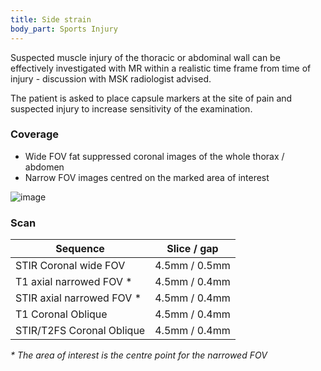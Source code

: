 ```yaml
---
title: Side strain
body_part: Sports Injury
---
```

Suspected muscle injury of the thoracic or abdominal wall can be effectively investigated with MR within a realistic time frame from time of injury - discussion with MSK radiologist advised.

The patient is asked to place capsule markers at the site of pain and suspected injury to increase sensitivity of the examination.

### Coverage

* Wide FOV fat suppressed coronal images of the whole thorax / abdomen
* Narrow FOV images centred on the marked area of interest

![image](https://user-images.githubusercontent.com/8407708/153310227-7f22fb3d-314c-487d-ba00-f2eee8c5392d.png)

### Scan

| Sequence | Slice / gap |
| --- | --- |
| STIR Coronal wide FOV | 4.5mm / 0.5mm |
| T1 axial narrowed FOV * | 4.5mm / 0.4mm |
| STIR axial narrowed FOV * | 4.5mm / 0.4mm |
| T1 Coronal Oblique | 4.5mm / 0.4mm |
| STIR/T2FS Coronal Oblique | 4.5mm / 0.4mm |

_* The area of interest is the centre point for the narrowed FOV_
